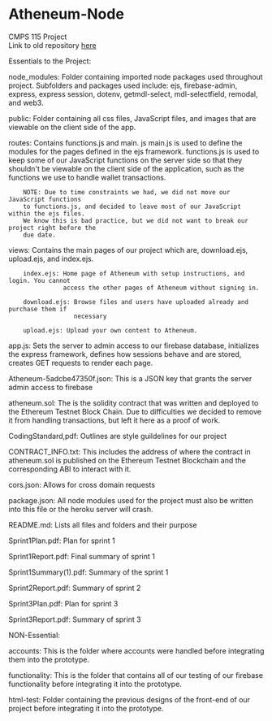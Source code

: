 # Atheneum-Node
CMPS 115 Project  
Link to old repository [here](https://github.com/thraxxed/CryptocurrencyTracker)


Essentials to the Project:

node_modules: Folder containing imported node packages used throughout project. 
              Subfolders and packages used include: ejs, firebase-admin, express,
              express session, dotenv, getmdl-select, mdl-selectfield, remodal, and web3.
              
public: Folder containing all css files, JavaScript files, and images that are viewable
        on the client side of the app.
        
routes: Contains functions.js and main. js
        main.js is used to define the modules for the pages defined in the ejs framework.
        functions.js is used to keep some of our JavaScript functions on the server side
        so that they shouldn't be viewable on the client side of the application, such as
        the functions we use to handle wallet transactions.
        
        NOTE: Due to time constraints we had, we did not move our JavaScript functions
        to functions.js, and decided to leave most of our JavaScript within the ejs files.
        We know this is bad practice, but we did not want to break our project right before the
        due date. 
        
views: Contains the main pages of our project which are, download.ejs, upload.ejs, and index.ejs.

        index.ejs: Home page of Atheneum with setup instructions, and login. You cannot
                   access the other pages of Atheneum without signing in.
                   
        download.ejs: Browse files and users have uploaded already and purchase them if
                      necessary
                      
        upload.ejs: Upload your own content to Atheneum.
        
app.js: Sets the server to admin access to our firebase database, initializes the express 
        framework, defines how sessions behave and are stored, creates GET requests to render
        each page. 
        
Atheneum-5adcbe47350f.json: This is a JSON key that grants the server admin access to firebase

atheneum.sol: The is the solidity contract that was written and deployed to the Ethereum
              Testnet Block Chain. Due to difficulties we decided to remove it from handling 
              transactions, but left it here as a proof of work.
              
CodingStandard,pdf: Outlines are style guildelines for our project

CONTRACT_INFO.txt: This includes the address of where the contract in atheneum.sol is published
                   on the Ethereum Testnet Blockchain and the corresponding ABI to interact with it. 

cors.json: Allows for cross domain requests

package.json: All node modules used for the project must also be written into this file or the 
              heroku server will crash. 
              
README.md: Lists all files and folders and their purpose

Sprint1Plan.pdf: Plan for sprint 1

Sprint1Report.pdf: Final summary of sprint 1

Sprint1Summary(1).pdf: Summary of the sprint 1

Sprint2Report.pdf: Summary of sprint 2

Sprint3Plan.pdf: Plan for sprint 3

Sprint3Report.pdf: Summary of sprint 3


NON-Essential:

accounts: This is the folder where accounts were handled before integrating them
          into the prototype.
          
functionality: This is the folder that contains all of our testing of our firebase
               functionality before integrating it into the prototype.
               
html-test: Folder containing the previous designs of the front-end of our project
           before integrating it into the prototype.

